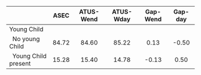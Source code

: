 
|                      |         ASEC |    ATUS-Wend |    ATUS-Wday |     Gap-Wend |      Gap-day |
| -------------------- | :----------: | :----------: | :----------: | :----------: | :----------: |
| Young Child          |              |              |              |              |              |
| &nbsp;&nbsp;No young Child |        84.72 |        84.60 |        85.22 |         0.13 |        -0.50 |
| &nbsp;&nbsp;Young Child present |        15.28 |        15.40 |        14.78 |        -0.13 |         0.50 |

